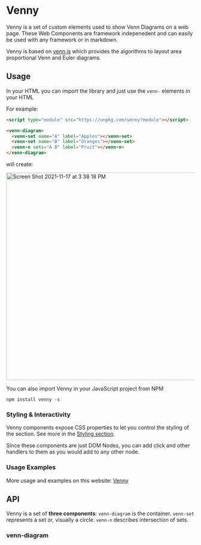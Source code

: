# Venny

Venny is a set of custom elements used to show Venn Diagrams on a web page. These Web Components are framework indepenedent and can easily be used with any framework or in markdown. 

Venny is based on [venn.js](https://github.com/benfred/venn.js/) which provides the algorithms to layout area proportional Venn and Euler diagrams. 


## Usage

In your HTML you can import the library and just use the `venn-` elements in your HTML

For example:
```html
<script type="module" src="https://unpkg.com/venny?module"></script>

<venn-diagram>
  <venn-set name="A" label="Apples"></venn-set>
  <venn-set name="B" label="Oranges"></venn-set>
  <venn-n sets="A B" label="Fruit"></venn-n>
</venn-diagram>
```

will create:

<img width="555" alt="Screen Shot 2021-11-17 at 3 38 18 PM" src="https://user-images.githubusercontent.com/833927/142299606-43ce9740-5922-47fd-a6be-dbdf79976237.png">

You can also import Venny in your JavaScript project from NPM

```
npm install venny -s
```

### Styling & Interactivity

Venny components expose CSS properties to let you control the styling of the section. See more in the [Styling section](https://roughjs.com).

Since these components are just DOM Nodes, you can add click and other handlers to them as you would add to any other node. 

### Usage Examples

More usage and examples on this website: [Venny](https://roughjs.com)

## API

Venny is a set of **three components**: `venn-diagram` is the container. `venn-set` represents a set or, visually a circle. `venn-n` describes intersection of sets. 

### venn-diagram

